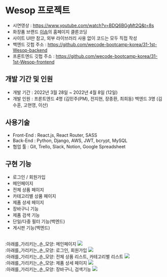# Wesop 프로젝트
- 시연영상 : https://www.youtube.com/watch?v=BDQ6BGgMt2Q&t=8s
- 화장품 브랜드 <a href=“https://www.aesop.com/kr/”>이솝</a>의 홈페이지 클론코딩
- 사이트 UI만 참고, 외부 라이브러리 사용 없이 코드는 모두 직접 작성
- 백엔드 깃헙 주소 : https://github.com/wecode-bootcamp-korea/31-1st-Wesop-backend
- 프론트엔드 깃헙 주소 : https://github.com/wecode-bootcamp-korea/31-1st-Wesop-frontend
## 개발 기간 및 인원
- 개발 기간 : 2022년 3월 28일 ~ 2022년 4월 8일 (12일)
- 개발 인원 : 프론트엔드 4명 (김민주(PM), 전지현, 장종환, 최희동)
            백엔드 3명 (김수훈, 고현영, 이산)
## 사용기술
- Front-End : React.js, React Router, SASS
- Back-End : Python, Django, AWS, JWT, bcrypt, MySQL
- 협업 툴 : Git, Trello, Slack, Notion, Google Spreadsheet
## 구현 기능
- 로그인 / 회원가입
- 메인페이지
- 전체 상품 페이지
- 카테고리별 상품 페이지
- 제품 상세 페이지
- 장바구니 기능
- 제품 검색 기능
- 단일/다중 필터 기능(백엔드)
- 게시판 기능(백엔드)
<br/>
:아래를_가리키는_손_모양: 메인페이지
<img src=[메인페이지](https://user-images.githubusercontent.com/86543366/162652801-8b783280-2faa-40cd-8702-568231f410b1.gif) width=“400” height=“300" />

<br/>
:아래를_가리키는_손_모양: 로그인, 회원가입
<img src=“https://user-images.githubusercontent.com/90900882/162650973-0424b633-f9cb-4673-b10c-69bc8f8fca79.gif” width=“400" height=“300” />
<br/>
:아래를_가리키는_손_모양: 전체 상품 리스트, 카테고리별 리스트
<img src=“https://user-images.githubusercontent.com/90900882/162651206-938e0d4b-f714-4767-9712-f6e5497cc8a1.gif” width=“400” height=“300" />
<br/>
:아래를_가리키는_손_모양: 제품 상세 페이지
<img src=“https://user-images.githubusercontent.com/90900882/162651472-69340fc4-b2db-4875-8117-9ff8c85f481d.gif” width=“400" height=“300” />
<br/>
:아래를_가리키는_손_모양: 장바구니, 검색기능
<img src=“https://user-images.githubusercontent.com/90900882/162651550-ce6a8208-b0b7-43ad-8a86-40cbf22251af.gif” width=“400” height=“300" />
